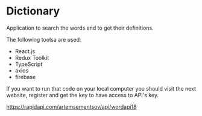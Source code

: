 # Dictionary

Application to search the words and to get their definitions.

The following toolsa are used:

- React.js
- Redux Toolkit
- TypeScript
- axios
- firebase

If you want to run that code on your local computer you should visit the next website, register and get the key to have access to API's key.

https://rapidapi.com/artemsementsov/api/wordapi18
